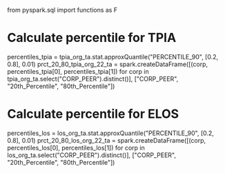 from pyspark.sql import functions as F

# Calculate percentile for TPIA
percentiles_tpia = tpia_org_ta.stat.approxQuantile("PERCENTILE_90", [0.2, 0.8], 0.01)
prct_20_80_tpia_org_22_ta = spark.createDataFrame([(corp, percentiles_tpia[0], percentiles_tpia[1]) for corp in tpia_org_ta.select("CORP_PEER").distinct()],
                                                  ["CORP_PEER", "20th_Percentile", "80th_Percentile"])

# Calculate percentile for ELOS
percentiles_los = los_org_ta.stat.approxQuantile("PERCENTILE_90", [0.2, 0.8], 0.01)
prct_20_80_los_org_22_ta = spark.createDataFrame([(corp, percentiles_los[0], percentiles_los[1]) for corp in los_org_ta.select("CORP_PEER").distinct()],
                                                  ["CORP_PEER", "20th_Percentile", "80th_Percentile"])
